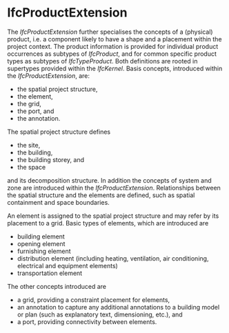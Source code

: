 IfcProductExtension
===================

The _IfcProductExtension_ further specialises the concepts of a (physical) product, i.e. a component likely to have a shape and a placement within the project context. The product information is provided for individual product occurrences as subtypes of _IfcProduct_, and for common specific product types as subtypes of _IfcTypeProduct_. Both definitions are rooted in supertypes provided within the _IfcKernel_. Basis concepts, introduced within the _IfcProductExtension_, are:

* the spatial project structure,
* the element,
* the grid,
* the port, and 
* the annotation.

The spatial project structure defines

* the site, 
* the building, 
* the building storey, and 
* the space 

and its decomposition structure. In addition the concepts of system and zone are introduced within the _IfcProductExtension_. Relationships between the spatial structure and the elements are defined, such as spatial containment and space boundaries.

An element is assigned to the spatial project structure and may refer by its placement to a grid. Basic types of elements, which are introduced are

* building element
* opening element
* furnishing element
* distribution element (including heating, ventilation, air conditioning, electrical and equipment elements)
* transportation element

The other concepts introduced are

* a grid, providing a constraint placement for elements, 
* an annotation to capture any additional annotations to a building model or plan (such as explanatory text, dimensioning, etc.), and
* a port, providing connectivity between elements.
